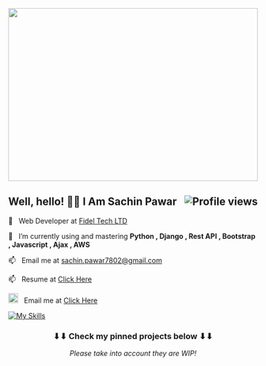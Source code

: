 <!--
**dmoyadev/dmoyadev** is a ✨ _special_ ✨ repository because its `README.md` (this file) appears on your GitHub profile.
-->

<img src="https://assets.hongkiat.com/uploads/programming-jokes/joke--comic_sleep-pos.jpg" width="100%" height="350px">

<h2>
    Well, hello! 👋🏻 I Am Sachin Pawar <img align="right" src="https://gpvc.arturio.dev/dmoyadev" alt="Profile views">
</h2>

💼&nbsp;&nbsp;&nbsp;Web Developer at <a href="https://www.fideltech.com">Fidel Tech LTD</a>&nbsp;

🌱&nbsp;&nbsp;&nbsp;I’m currently using and mastering **Python , Django , Rest API , Bootstrap , Javascript , Ajax , AWS**

📫&nbsp;&nbsp;&nbsp;Email me at sachin.pawar7802@gmail.com

📫&nbsp;&nbsp;&nbsp;Resume  at <a href="">Click Here </a>

<img src="https://as2.ftcdn.net/v2/jpg/03/96/56/19/1000_F_396561934_t1OwjMZHrVY211bHA5uUEAix0F1SyLci.jpg" height="20px" width="20px" > &nbsp;&nbsp;Email me at <a href="https://www.linkedin.com/in/sachin-pawar-python-django/"> Click Here </a>



[![My Skills](https://skillicons.dev/icons?i=python,django,aws,javascript,bootstrap,jquery,git,mysql,postgres,react)](https://skillicons.dev)

<h3 align="center">
    ⬇⬇ Check my pinned projects below ⬇⬇
</h3>
<p align="center">
    <i>Please take into account they are WIP!<i>
</p>
